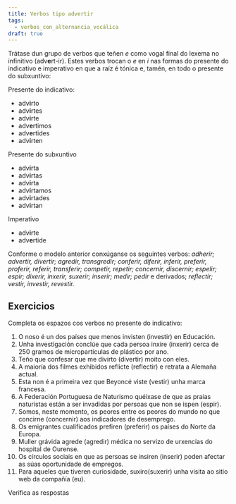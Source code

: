```yaml
---
title: Verbos tipo advertir
tags:
  - verbos_con_alternancia_vocálica
draft: true
---
```

Trátase dun grupo de verbos que teñen *e* como vogal final do lexema no infinitivo (adv**e**rt-ir). Estes verbos trocan o *e* en *i* nas formas do presente do indicativo e imperativo en que a raíz é tónica e, tamén, en todo o presente do subxuntivo:

Presente do indicativo:

* adv**i**rto
* adv**i**rtes
* adv**i**rte
* adv**e**rtimos
* adv**e**rtides
* adv**i**rten

Presente do subxuntivo

* adv**i**rta
* adv**i**rtas
* adv**i**rta
* adv**i**rtamos
* adv**i**rtades
* adv**i**rtan

Imperativo

* adv**i**rte
* adv**e**rtide

Conforme o modelo anterior conxúganse os seguintes verbos: *adherir; advertir, divertir; agredir, transgredir; conferir, diferir, inferir, preferir, proferir, referir, transferir; competir, repetir; concernir, discernir; espelir; espir; dixerir, inxerir, suxerir; inserir; medir; pedir* e derivados; *reflectir; vestir, investir, revestir.*

## Exercicios

Completa os espazos cos verbos no presente do indicativo:

1. O noso é un dos países que menos <e-answer>invisten</e-answer> (investir) en Educación.
2. Unha investigación conclúe que cada persoa <e-answer>inxire</e-answer> (inxerir) cerca de 250 gramos de micropartículas de plástico por ano.
3. Teño que confesar que me <e-answer>divirto</e-answer> (divertir) moito con eles.
4. A maioría dos filmes exhibidos <e-answer>reflicte</e-answer> (reflectir) e retrata a Alemaña actual.
5. Esta non é a primeira vez que Beyoncé <e-answer>viste</e-answer> (vestir) unha marca francesa.
6. A Federación Portuguesa de Naturismo quéixase de que as praias naturistas están a ser invadidas por persoas que non se <e-answer>ispen</e-answer> (espir).
7. Somos, neste momento, os peores entre os peores do mundo no que <e-answer>concirne</e-answer> (concernir) aos indicadores de desemprego.
8. Os emigrantes cualificados <e-answer>prefiren</e-answer> (preferir) os países do Norte da Europa.
9. Muller grávida <e-answer>agrede</e-answer> (agredir) médica no servizo de urxencias do hospital de Ourense.
10. Os círculos sociais en que as persoas se <e-answer>insiren</e-answer> (inserir) poden afectar as súas oportunidade de empregos.
11. Para aqueles que tiveren curiosidade, <e-answer>suxiro</e-answer>(suxerir) unha visita ao sitio web da compañía (eu).

<e-validate>Verifica as respostas</e-validate>